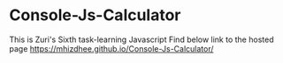 # Console-Js-Calculator
This is Zuri's Sixth task-learning Javascript
Find below link to the hosted page
https://mhizdhee.github.io/Console-Js-Calculator/
